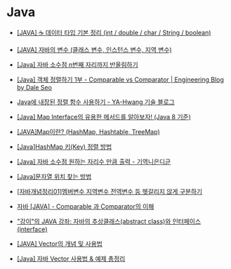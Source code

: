 # Java

- [[JAVA] ☕ 데이터 타입 기본 정리 (int / double / char / String / boolean)](https://inpa.tistory.com/entry/JAVA-%E2%98%95-%EA%B8%B0%EB%B3%B8-%EC%9E%90%EB%A3%8C%ED%98%95-%EC%A2%85%EB%A5%98-%EC%B4%9D%EC%A0%95%EB%A6%AC-int-double-char-String)

- [[JAVA] 자바의 변수 (클래스 변수, 인스턴스 변수, 지역 변수)](https://itmining.tistory.com/20)

- [[Java] 자바 소수점 n번째 자리까지 반올림하기](https://coding-factory.tistory.com/250)

- [[Java] 객체 정렬하기 1부 - Comparable vs Comparator | Engineering Blog by Dale Seo](https://www.daleseo.com/java-comparable-comparator/)

- [Java에 내장된 정렬 함수 사용하기 - YA-Hwang 기술 블로그](https://yahwang.github.io/posts/61)

- [[Java] Map Interface의 유용한 메서드를 알아보자! (Java 8 기준)](https://codingnojam.tistory.com/39)

- [[JAVA]Map이란? (HashMap, Hashtable, TreeMap)](https://devlogofchris.tistory.com/41)
- [[Java]HashMap 키(Key) 정렬 방법](https://developer-talk.tistory.com/395)
- [[Java] 자바 소수점 원하는 자리수 만큼 출력 - 기역니은디귿](https://bullie.tistory.com/7?category=1009480)
- [[Java]문자열 위치 찾는 방법](https://developer-talk.tistory.com/650)

- [[자바개념정리01]멤버변수 지역변수 전역변수 등 헷갈리지 않게 구분하기](https://easywebs.tistory.com/29)
- [자바 [JAVA] - Comparable 과 Comparator의 이해](https://st-lab.tistory.com/243)
- ["강이"의 JAVA 강좌: 자바의 추상클래스(abstract class)와 인터페이스(interface)](http://alecture.blogspot.com/2011/05/abstract-class-interface.html)
- [[JAVA] Vector의 개념 및 사용법](https://crazykim2.tistory.com/570)
- [[Java] 자바 Vector 사용법 & 예제 총정리](https://coding-factory.tistory.com/553)
